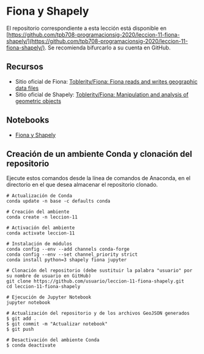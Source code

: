 # Fiona y Shapely

El repositorio correspondiente a esta lección está disponible en [https://github.com/tpb708-programacionsig-2020/leccion-11-fiona-shapely/](https://github.com/tpb708-programacionsig-2020/leccion-11-fiona-shapely/). Se recomienda bifurcarlo a su cuenta en GitHub.

## Recursos
- Sitio oficial de Fiona: [Toblerity/Fiona: Fiona reads and writes geographic data files](https://github.com/Toblerity/Fiona)
- Sitio oficial de Shapely: [Toblerity/Fiona: Manipulation and analysis of geometric objects](https://github.com/Toblerity/Shapely)

## Notebooks
- [Fiona y Shapely](https://github.com/tpb708-programacionsig-2020/leccion-11-fiona-shapely/blob/master/fiona-shapely.ipynb)

## Creación de un ambiente Conda y clonación del repositorio
Ejecute estos comandos desde la línea de comandos de Anaconda, en el directorio en el que desea almacenar el repositorio clonado.
```shell
# Actualización de Conda
conda update -n base -c defaults conda

# Creación del ambiente
conda create -n leccion-11

# Activación del ambiente
conda activate leccion-11

# Instalación de módulos
conda config --env --add channels conda-forge
conda config --env --set channel_priority strict
conda install python=3 shapely fiona jupyter

# Clonación del repositorio (debe sustituir la palabra "usuario" por su nombre de usuario en GitHub)
git clone https://github.com/usuario/leccion-11-fiona-shapely.git
cd leccion-11-fiona-shapely

# Ejecución de Jupyter Notebook
jupyter notebook

# Actualización del repositorio y de los archivos GeoJSON generados
$ git add .
$ git commit -m "Actualizar notebook"
$ git push

# Desactivación del ambiente Conda
$ conda deactivate
```
